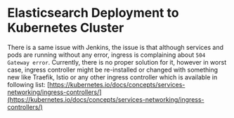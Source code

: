 # Elasticsearch Deployment to Kubernetes Cluster 

There is a same issue with Jenkins, the issue is that although services and pods are running without any error, ingress is complaining about `504 Gateway error`. 
Currently, there is no proper solution for it, however in worst case, ingress controller might be re-installed or changed with something new like Traefik, Istio or any other 
ingress controller which is available in following list: [https://kubernetes.io/docs/concepts/services-networking/ingress-controllers/](https://kubernetes.io/docs/concepts/services-networking/ingress-controllers/)


